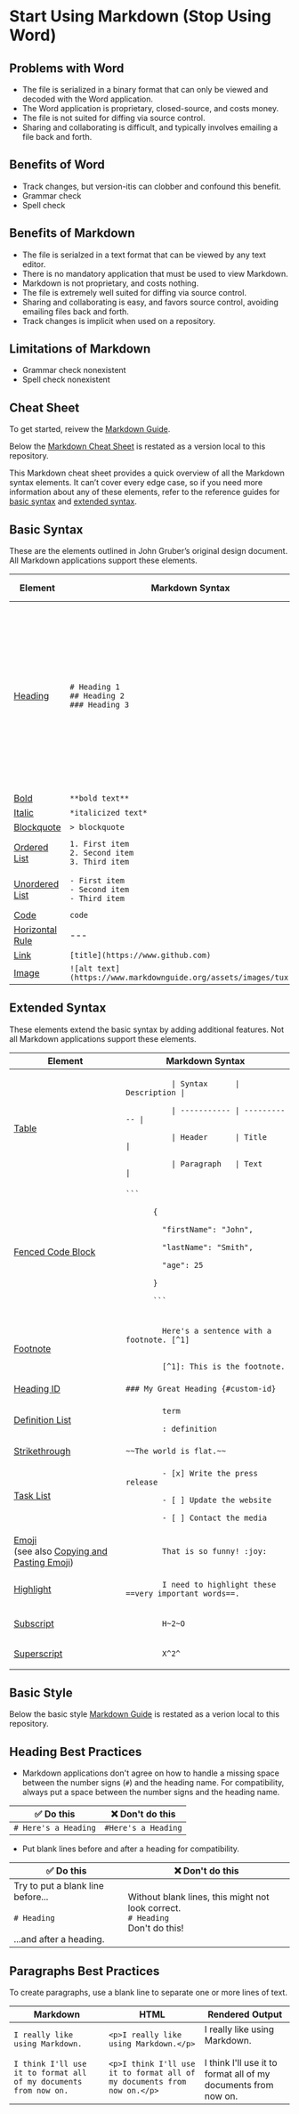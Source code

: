 # Start Using Markdown (Stop Using Word)

## Problems with Word

* The file is serialized in a binary format that can only be viewed and decoded with the Word application.
* The Word application is proprietary, closed-source, and costs money.
* The file is not suited for diffing via source control.
* Sharing and collaborating is difficult, and typically involves emailing a file back and forth.

## Benefits of Word

* Track changes, but version-itis can clobber and confound this benefit.
* Grammar check
* Spell check

## Benefits of Markdown

* The file is serialzed in a text format that can be viewed by any text editor.
* There is no mandatory application that must be used to view Markdown.
* Markdown is not proprietary, and costs nothing.
* The file is extremely well suited for diffing via source control.
* Sharing and collaborating is easy, and favors source control, avoiding emailing files back and forth.
* Track changes is implicit when used on a repository.

## Limitations of Markdown

* Grammar check nonexistent
* Spell check nonexistent

## Cheat Sheet

To get started, reivew the [Markdown Guide](https://www.markdownguide.org/).

Below the [Markdown Cheat Sheet](https://www.markdownguide.org/cheat-sheet/) is restated as a version local to this repository.

This Markdown cheat sheet provides a quick overview of all the Markdown syntax elements. It can’t cover every edge case, so if you need more information about any of these elements, refer to the reference guides for [basic syntax](https://www.markdownguide.org/basic-syntax) and [extended syntax](https://www.markdownguide.org/extended-syntax).

## Basic Syntax

These are the elements outlined in John Gruber’s original design document. All Markdown applications support these elements.

Element | Markdown Syntax | Rendered Output
-- | -- | --
[Heading](https://www.markdownguide.org/basic-syntax/#headings) | `# Heading 1`</br>`## Heading 2`</br>`### Heading 3` | <h1>Heading 1</h1></br><h2>Heading 2</h2></br><h3>Heading 3</h3>
[Bold](https://www.markdownguide.org/basic-syntax/#bold) | `**bold text**` | **bold text**
[Italic](https://www.markdownguide.org/basic-syntax/#italic) | `*italicized text*` | *italicized text*
[Blockquote](https://www.markdownguide.org/basic-syntax/#blockquotes-1) | `> blockquote` | > blockquote
[Ordered List](https://www.markdownguide.org/basic-syntax/#ordered-lists) | `1. First item`</br>`2. Second item`</br>`3. Third item` | 1. First item</br>2. Second item</br>3. Third item
[Unordered List](https://www.markdownguide.org/basic-syntax/#unordered-lists) | `- First item`</br>`- Second item`</br>`- Third item` | <li>First item</li><li>Second item</li><li>Third item</li>
[Code](https://www.markdownguide.org/basic-syntax/#code) | `code`
[Horizontal Rule](https://www.markdownguide.org/basic-syntax/#horizontal-rules) | --- |
[Link](https://www.markdownguide.org/basic-syntax/#links) | `[title](https://www.github.com)` | [GitHub](https://www.github.com)
[Image](https://www.markdownguide.org/basic-syntax/#images-1) | `![alt text](https://www.markdownguide.org/assets/images/tux.png)` | ![tux](https://www.markdownguide.org/assets/images/tux.png)</br>

## Extended Syntax

These elements extend the basic syntax by adding additional features. Not all Markdown applications support these elements.

<table class="table table-bordered">
  <thead class="thead-light">
    <tr>
      <th>Element</th>
      <th>Markdown Syntax</th>
    </tr>
  </thead>
  <tbody>
    <tr>
      <td><a href="https://www.markdownguide.org/extended-syntax/#tables">Table</a></td>
      <td><code>
          | Syntax      | Description |<br>
          | ----------- | ----------- |<br>
          | Header      | Title       |<br>
          | Paragraph   | Text        |
      </code></td>
    </tr>
    <tr>
      <td><a href="https://www.markdownguide.org/extended-syntax/#fenced-code-blocks">Fenced Code Block</a></td>
      <td><code>```<br>
      {<br>
      &nbsp;&nbsp;"firstName": "John",<br>
      &nbsp;&nbsp;"lastName": "Smith",<br>
      &nbsp;&nbsp;"age": 25<br>
      }<br>
      ```
      </code></td>
    </tr>
    <tr>
      <td><a href="https://www.markdownguide.org/extended-syntax/#footnotes">Footnote</a></td>
      <td><code>
        Here's a sentence with a footnote. [^1]<br><br>
        [^1]: This is the footnote.
      </code></td>
    </tr>
    <tr>
      <td><a href="https://www.markdownguide.org/extended-syntax/#heading-ids">Heading ID</a></td>
      <td><code>### My Great Heading {#custom-id}</code></td>
    </tr>
    <tr>
      <td><a href="https://www.markdownguide.org/extended-syntax/#definition-lists">Definition List</a></td>
      <td><code>
        term<br>
        : definition
      </code></td>
    </tr>
    <tr>
      <td><a href="https://www.markdownguide.org/extended-syntax/#strikethrough">Strikethrough</a></td>
      <td><code>~~The world is flat.~~</code></td>
    </tr>
    <tr>
      <td><a href="https://www.markdownguide.org/extended-syntax/#task-lists">Task List</a></td>
      <td><code>
        - [x] Write the press release<br>
        - [ ] Update the website<br>
        - [ ] Contact the media
      </code></td>
    </tr>
    <tr>
      <td><a href="https://www.markdownguide.org/extended-syntax/#emoji">Emoji</a><br>(see also <a href="https://www.markdownguide.org/extended-syntax/#copying-and-pasting-emoji">Copying and Pasting Emoji</a>)</td>
      <td><code>
        That is so funny! :joy:
      </code></td>
    </tr>
    <tr>
      <td><a href="https://www.markdownguide.org/extended-syntax/#highlight">Highlight</a></td>
      <td><code>
        I need to highlight these ==very important words==.
      </code></td>
    </tr>
    <tr>
      <td><a href="https://www.markdownguide.org/extended-syntax/#subscript">Subscript</a></td>
      <td><code>
        H~2~O
      </code></td>
    </tr>
    <tr>
      <td><a href="https://www.markdownguide.org/extended-syntax/#superscript">Superscript</a></td>
      <td><code>
        X^2^
      </code></td>
    </tr>
  </tbody>
</table>

## Basic Style

Below the basic style  [Markdown Guide](https://www.markdownguide.org/basic-syntax/) is 
restated as a verion local to this repository.

## Heading Best Practices

* Markdown applications don't agree on how to handle a missing space between the number signs (`#`) and the heading name. For compatibility, always put a space between the number signs and the heading name.

✅  Do this | ❌  Don't do this
-- | -- 
`# Here's a Heading` | `#Here's a Heading`

* Put blank lines before and after a heading for compatibility.

✅  Do this | ❌  Don't do this
-- | -- 
Try to put a blank line before...</br></br>`# Heading`</br></br>...and after a heading. | Without blank lines, this might not look correct.</br>`# Heading`</br>Don't do this!

## Paragraphs Best Practices

To create paragraphs, use a blank line to separate one or more lines of text.

Markdown | HTML | Rendered Output
-- | -- | --
`I really like using Markdown.`</br></br>`I think I'll use it to format all of my documents from now on.` | `<p>I really like using Markdown.</p>`</br></br>`<p>I think I'll use it to format all of my documents from now on.</p>` | I really like using Markdown.</br></br>I think I'll use it to format all of my documents from now on.
